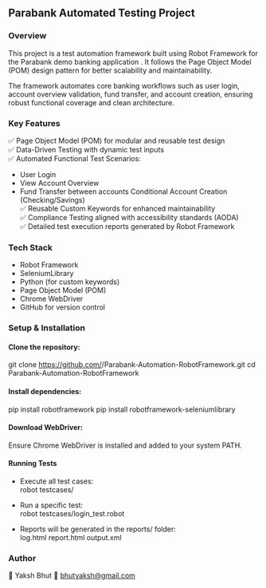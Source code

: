## Parabank Automated Testing Project
### Overview

This project is a test automation framework built using Robot Framework for the Parabank demo banking application
. It follows the Page Object Model (POM) design pattern for better scalability and maintainability.

The framework automates core banking workflows such as user login, account overview validation, fund transfer, and account creation, ensuring robust functional coverage and clean architecture.

### Key Features

✅ Page Object Model (POM) for modular and reusable test design <br>
✅ Data-Driven Testing with dynamic test inputs <br>
✅ Automated Functional Test Scenarios: <br>
* User Login
* View Account Overview
* Fund Transfer between accounts
Conditional Account Creation (Checking/Savings) <br>
✅ Reusable Custom Keywords for enhanced maintainability <br>
✅ Compliance Testing aligned with accessibility standards (AODA) <br>
✅ Detailed test execution reports generated by Robot Framework <br>

### Tech Stack

* Robot Framework
* SeleniumLibrary
* Python (for custom keywords)
* Page Object Model (POM)
* Chrome WebDriver
* GitHub for version control

### Setup & Installation

#### Clone the repository:
git clone https://github.com/<your-username>/Parabank-Automation-RobotFramework.git
cd Parabank-Automation-RobotFramework

#### Install dependencies:
pip install robotframework
pip install robotframework-seleniumlibrary

#### Download WebDriver:
Ensure Chrome WebDriver is installed and added to your system PATH.

#### Running Tests
* Execute all test cases: <br>
robot testcases/

* Run a specific test: <br>
robot testcases/login_test.robot

* Reports will be generated in the reports/ folder: <br>
log.html
report.html
output.xml

### Author

👤 Yaksh Bhut
📧 bhutyaksh@gmail.com
